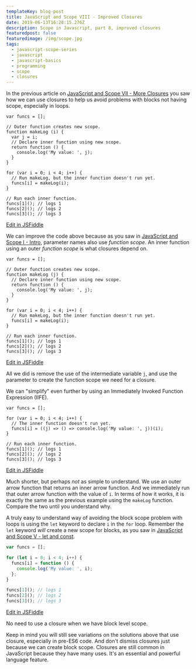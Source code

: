 ```yaml
---
templateKey: blog-post
title: JavaScript and Scope VIII - Improved Closures
date: 2019-06-13T16:28:15.276Z
description: Scope in Javascript, part 8, improved closures
featuredpost: false
featuredimage: /img/scope.jpg
tags:
  - javascript-scope-series
  - javascript
  - javascript-basics
  - programming
  - scope
  - closures
---
```


In the previous article on [JavaScript and Scope VII - More Closures](/blog/2019-06-10-javascript-and-scope-vii/) you saw how we can use closures to help us avoid problems with blocks not having scope, especially in loops.

```js{5,8}
var funcs = [];

// Outer function creates new scope.
function makeLog (i) {
  var j = i;
  // Declare inner function using new scope.
  return function () {
    console.log('My value: ', j);
  }
}

for (var i = 0; i < 4; i++) {
  // Run makeLog, but the inner function doesn't run yet.
  funcs[i] = makeLog(i);
}

// Run each inner function.
funcs[1](); // logs 1
funcs[2](); // logs 2
funcs[3](); // logs 3
```

<div class="jsfiddle-link">
  <a href="https://jsfiddle.net/tchaffee/mhaj0Lbw/" target="_blank">Edit in JSFiddle</a>
</div>

We can improve the code above because as you saw in [JavaScript and Scope I - Intro](/blog/2019-06-01-javascript-and-scope/), parameter names also use *function scope*. An inner function using an outer *function scope* is what closures depend on.

```js{4,7}
var funcs = [];

// Outer function creates new scope.
function makeLog (j) {
  // Declare inner function using new scope.
  return function () {
    console.log('My value: ', j);
  }
}

for (var i = 0; i < 4; i++) {
  // Run makeLog, but the inner function doesn't run yet.
  funcs[i] = makeLog(i);
}

// Run each inner function.
funcs[1](); // logs 1
funcs[2](); // logs 2
funcs[3](); // logs 3
```
<div class="jsfiddle-link">
  <a href="https://jsfiddle.net/tchaffee/t1Lg7acn/" target="_blank">Edit in JSFiddle</a>
</div>

All we did is remove the use of the intermediate variable `j`, and use the parameter to create the function scope we need for a closure.

We can "simplify" even further by using an Immediately Invoked Function Expression (IIFE). 

```js{5}
var funcs = [];

for (var i = 0; i < 4; i++) {
  // The inner function doesn't run yet.
  funcs[i] = ((j) => () => console.log('My value: ', j))(i);
}

// Run each inner function.
funcs[1](); // logs 1
funcs[2](); // logs 2
funcs[3](); // logs 3
```
<div class="jsfiddle-link">
  <a href="https://jsfiddle.net/tchaffee/27sjv9qz/" target="_blank">Edit in JSFiddle</a>
</div>

Much shorter, but perhaps *not* as simple to understand. We use an outer arrow function that returns an inner arrow function. And we immediately run that outer arrow function with the value of `i`. In terms of how it works, it is exactly the same as the previous example using the `makeLog` function. Compare the two until you understand why.

A truly easy to understand way of avoiding the block scope problem with loops is using the `let` keyword to declare `i` in the `for` loop. Remember the `let` keyword *will* create a new scope for blocks, as you saw in [JavaScript and Scope V - let and const](/blog/2019-06-10-javascript-and-scope-v/).

```js
var funcs = [];

for (let i = 0; i < 4; i++) {
  funcs[i] = function () { 
    console.log('My value: ', i);
  };
}

funcs[1](); // logs 1
funcs[2](); // logs 2
funcs[3](); // logs 3
```
<div class="jsfiddle-link">
  <a href="https://jsfiddle.net/tchaffee/r48pegko/" target="_blank">Edit in JSFiddle</a>
</div>

No need to use a closure when we have block level scope.

Keep in mind you will still see variations on the solutions above that use closure, especially in pre-ES6 code. And don't dismiss closures just because we can create block scope. Closures are still common in JavaScript because they have many uses. It's an essential and powerful language feature.